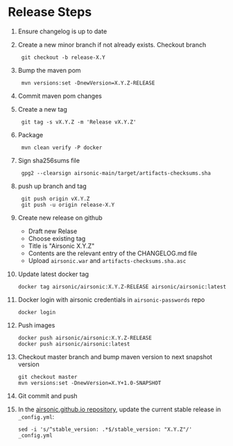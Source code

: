 Release Steps
=============

1. Ensure changelog is up to date

2. Create a new minor branch if not already exists. Checkout branch

        git checkout -b release-X.Y

3. Bump the maven pom

        mvn versions:set -DnewVersion=X.Y.Z-RELEASE

4. Commit maven pom changes


5. Create a new tag

        git tag -s vX.Y.Z -m 'Release vX.Y.Z' 

6. Package

        mvn clean verify -P docker

7. Sign sha256sums file

        gpg2 --clearsign airsonic-main/target/artifacts-checksums.sha

8. push up branch and tag

        git push origin vX.Y.Z
        git push -u origin release-X.Y

9. Create new release on github

   - Draft new Relase
   - Choose existing tag
   - Title is "Airsonic X.Y.Z"
   - Contents are the relevant entry of the CHANGELOG.md file
   - Upload `airsonic.war` and `artifacts-checksums.sha.asc`

10. Update latest docker tag

        docker tag airsonic/airsonic:X.Y.Z-RELEASE airsonic/airsonic:latest

11. Docker login with airsonic credentials in `airsonic-passwords` repo

        docker login

12. Push images

        docker push airsonic/airsonic:X.Y.Z-RELEASE
        docker push airsonic/airsonic:latest

13. Checkout master branch and bump maven version to next snapshot version

        git checkout master
        mvn versions:set -DnewVersion=X.Y+1.0-SNAPSHOT

14. Git commit and push

15. In the [airsonic.github.io repository](https://github.com/airsonic/airsonic.github.io/),
    update the current stable release in `_config.yml`:

        sed -i 's/^stable_version: .*$/stable_version: "X.Y.Z"/' _config.yml
